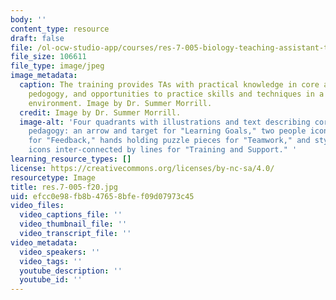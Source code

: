```yaml
---
body: ''
content_type: resource
draft: false
file: /ol-ocw-studio-app/courses/res-7-005-biology-teaching-assistant-ta-training-fall-2021/res7-005-s20.jpg
file_size: 106611
file_type: image/jpeg
image_metadata:
  caption: The training provides TAs with practical knowledge in core areas of Biology
    pedogogy, and opportunities to practice skills and techniques in a supportive
    environment. Image by Dr. Summer Morrill.
  credit: Image by Dr. Summer Morrill.
  image-alt: 'Four quadrants with illustrations and text describing core areas of
    pedagogy: an arrow and target for "Learning Goals," two people icons in conversation
    for "Feedback," hands holding puzzle pieces for "Teamwork," and stylized people
    icons inter-connected by lines for "Training and Support." '
learning_resource_types: []
license: https://creativecommons.org/licenses/by-nc-sa/4.0/
resourcetype: Image
title: res.7-005-f20.jpg
uid: efcc0e98-fb8b-4765-8bfe-f09d07973c45
video_files:
  video_captions_file: ''
  video_thumbnail_file: ''
  video_transcript_file: ''
video_metadata:
  video_speakers: ''
  video_tags: ''
  youtube_description: ''
  youtube_id: ''
---
```

